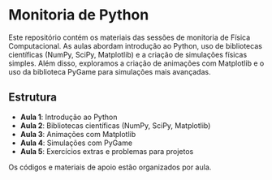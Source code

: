# Monitoria de Python

Este repositório contém os materiais das sessões de monitoria de Física Computacional. As aulas abordam introdução ao Python, uso de bibliotecas científicas (NumPy, SciPy, Matplotlib) e a criação de simulações físicas simples. Além disso, exploramos a criação de animações com Matplotlib e o uso da biblioteca PyGame para simulações mais avançadas.

## Estrutura

- **Aula 1**: Introdução ao Python
- **Aula 2**: Bibliotecas científicas (NumPy, SciPy, Matplotlib)
- **Aula 3**: Animações com Matplotlib
- **Aula 4**: Simulações com PyGame
- **Aula 5**: Exercícios extras e problemas para projetos

Os códigos e materiais de apoio estão organizados por aula.
